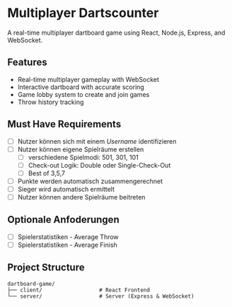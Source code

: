 # Multiplayer Dartscounter
A real-time multiplayer dartboard game using React, Node.js, Express, and WebSocket.

## Features
- Real-time multiplayer gameplay with WebSocket
- Interactive dartboard with accurate scoring
- Game lobby system to create and join games
- Throw history tracking

## Must Have Requirements
- [ ] Nutzer können sich mit einem _Username_ identifizieren
- [ ] Nutzer können eigene Spielräume erstellen
	- [ ] verschiedene Spielmodi: 501, 301, 101
	- [ ] Check-out Logik: Double oder Single-Check-Out
	- [ ] Best of 3,5,7
- [ ] Punkte werden automatisch zusammengerechnet
- [ ] Sieger wird automatisch ermittelt
- [ ] Nutzer können andere Spielräume beitreten

## Optionale Anfoderungen
- [ ] Spielerstatistiken - Average Throw
- [ ] Spielerstatistiken - Average Finish	

## Project Structure
```
dartboard-game/
├── client/                  # React Frontend
└── server/                  # Server (Express & WebSocket)    
```
